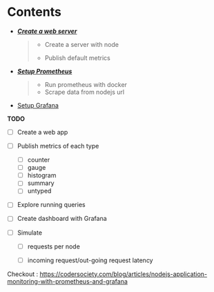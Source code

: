 

# Contents



- ***[Create a web server](./01-setup-webservice)***

  > - Create a server with node
  >
  > - Publish default metrics

- ***[Setup Prometheus](./02-setup-prometheus)***

  > - Run prometheus with docker
  > - Scrape data from nodejs url

- [Setup Grafana](./03-setup-grafana)

**TODO** 

- [ ] Create a web app

- [ ] Publish metrics of each type 
  - [ ] counter
  - [ ] gauge
  - [ ] histogram
  - [ ] summary 
  - [ ] untyped
  
- [ ] Explore running queries

- [ ] Create dashboard with Grafana

- [ ] Simulate

  - [ ] requests per node

  - [ ] incoming request/out-going request latency

    







Checkout : https://codersociety.com/blog/articles/nodejs-application-monitoring-with-prometheus-and-grafana